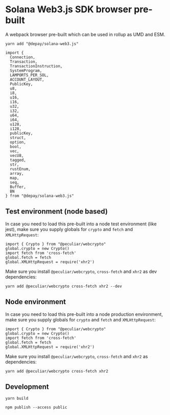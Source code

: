 # Solana Web3.js SDK browser pre-built

A webpack browser pre-built which can be used in rollup as UMD and ESM.

```
yarn add "@depay/solana-web3.js"
```

```
import {
  Connection,
  Transaction,
  TransactionInstruction,
  SystemProgram,
  LAMPORTS_PER_SOL,
  ACCOUNT_LAYOUT,
  PublicKey,
  u8,
  i8,
  u16,
  i16,
  u32,
  i32,
  u64,
  i64,
  u128,
  i128,
  publicKey,
  struct,
  option,
  bool,
  vec,
  vecU8,
  tagged,
  str,
  rustEnum,
  array,
  map,
  seq,
  Buffer,
  BN
} from "@depay/solana-web3.js"
```

## Test environment (node based)

In case you need to load this pre-built into a node test environment (like jest), make sure you supply globals for `crypto` and `fetch` and `XMLHttpRequest`:

```
import { Crypto } from "@peculiar/webcrypto"
global.crypto = new Crypto()
import fetch from 'cross-fetch'
global.fetch = fetch
global.XMLHttpRequest = require('xhr2')
```

Make sure you install `@peculiar/webcrypto`, `cross-fetch` and `xhr2` as dev dependencies:

```
yarn add @peculiar/webcrypto cross-fetch xhr2 --dev
```

## Node environment

In case you need to load this pre-built into a node production environment, make sure you supply globals for `crypto` and `fetch` and `XMLHttpRequest`:

```
import { Crypto } from "@peculiar/webcrypto"
global.crypto = new Crypto()
import fetch from 'cross-fetch'
global.fetch = fetch
global.XMLHttpRequest = require('xhr2')
```

Make sure you install `@peculiar/webcrypto`, `cross-fetch` and `xhr2` as dependencies:

```
yarn add @peculiar/webcrypto cross-fetch xhr2
```

## Development

```
yarn build
```

```
npm publish --access public
```

